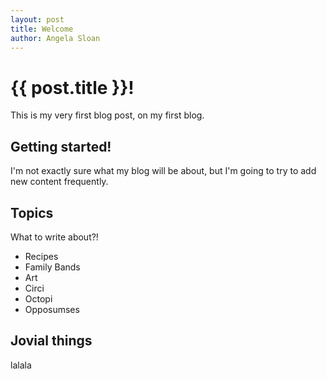 ```yaml
---
layout: post
title: Welcome
author: Angela Sloan
---
```


# {{ post.title }}!

This is my very first blog post, on my first blog.

## Getting started!

I'm not exactly sure what my blog will be about, but I'm going to try to add new content frequently.

## Topics

What to write about?!

- Recipes
- Family Bands
- Art
- Circi
- Octopi
- Opposumses

## Jovial things

lalala

